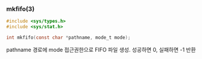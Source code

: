 ### mkfifo(3)
```c
#include <sys/types.h>
#include <sys/stat.h>

int mkfifo(const char *pathname, mode_t mode);
```
pathname 경로에 mode 접근권한으로 FIFO 파일 생성.
성공하면 0, 실패하면 -1 반환